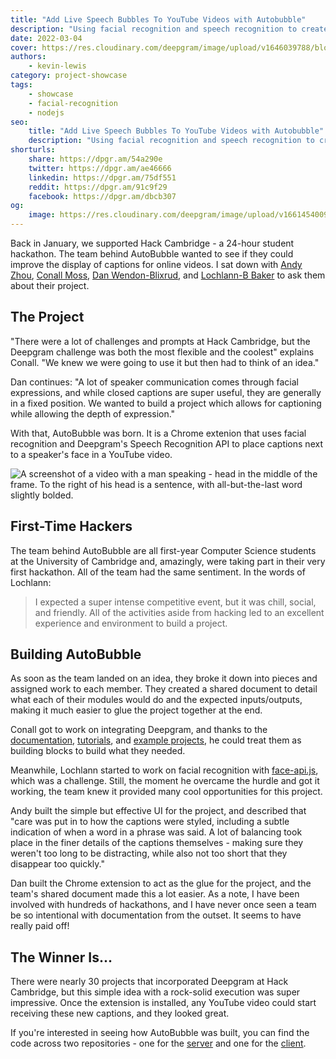 ```yaml
---
title: "Add Live Speech Bubbles To YouTube Videos with Autobubble"
description: "Using facial recognition and speech recognition to create live speech bubbles."
date: 2022-03-04
cover: https://res.cloudinary.com/deepgram/image/upload/v1646039788/blog/2022/03/autobubble-youtube-speech-bubbles/AutoBubble.jpg
authors:
    - kevin-lewis
category: project-showcase
tags:
    - showcase
    - facial-recognition
    - nodejs
seo:
    title: "Add Live Speech Bubbles To YouTube Videos with Autobubble"
    description: "Using facial recognition and speech recognition to create live speech bubbles."
shorturls:
    share: https://dpgr.am/54a290e
    twitter: https://dpgr.am/ae46666
    linkedin: https://dpgr.am/75df551
    reddit: https://dpgr.am/91c9f29
    facebook: https://dpgr.am/dbcb307
og:
    image: https://res.cloudinary.com/deepgram/image/upload/v1661454009/blog/autobubble-youtube-speech-bubbles/ograph.png
---
```


Back in January, we supported Hack Cambridge - a 24-hour student hackathon. The team behind AutoBubble wanted to see if they could improve the display of captions for online videos. I sat down with [Andy Zhou](https://github.com/Flesh12138), [Conall Moss](https://www.linkedin.com/in/conall-moss-408037221/), [Dan Wendon-Blixrud](https://dwb.no), and [Lochlann-B Baker](https://github.com/Lochlann-B/) to ask them about their project.

## The Project

"There were a lot of challenges and prompts at Hack Cambridge, but the Deepgram challenge was both the most flexible and the coolest" explains Conall. "We knew we were going to use it but then had to think of an idea."

Dan continues: "A lot of speaker communication comes through facial expressions, and while closed captions are super useful, they are generally in a fixed position. We wanted to build a project which allows for captioning while allowing the depth of expression."

With that, AutoBubble was born. It is a Chrome extenion that uses facial recognition and Deepgram's Speech Recognition API to place captions next to a speaker's face in a YouTube video.

![A screenshot of a video with a man speaking - head in the middle of the frame. To the right of his head is a sentence, with all-but-the-last word slightly bolded.](https://res.cloudinary.com/deepgram/image/upload/v1646039808/blog/2022/03/autobubble-youtube-speech-bubbles/screenshot.jpg)

## First-Time Hackers

The team behind AutoBubble are all first-year Computer Science students at the University of Cambridge and, amazingly, were taking part in their very first hackathon. All of the team had the same sentiment. In the words of Lochlann:

> I expected a super intense competitive event, but it was chill, social, and friendly. All of the activities aside from hacking led to an excellent experience and environment to build a project.

## Building AutoBubble

As soon as the team landed on an idea, they broke it down into pieces and assigned work to each member. They created a shared document to detail what each of their modules would do and the expected inputs/outputs, making it much easier to glue the project together at the end.

Conall got to work on integrating Deepgram, and thanks to the [documentation](https://developers.deepgram.com/documentation/), [tutorials](https://developers.deepgram.com/blog/categories/tutorial/), and [example projects](https://developers.deepgram.com/use-cases/), he could treat them as building blocks to build what they needed.

Meanwhile, Lochlann started to work on facial recognition with [face-api.js](https://github.com/justadudewhohacks/face-api.js), which was a challenge. Still, the moment he overcame the hurdle and got it working, the team knew it provided many cool opportunities for this project.

Andy built the simple but effective UI for the project, and described that "care was put in to how the captions were styled, including a subtle indication of when a word in a phrase was said. A lot of balancing took place in the finer details of the captions themselves - making sure they weren't too long to be distracting, while also not too short that they disappear too quickly."

Dan built the Chrome extension to act as the glue for the project, and the team's shared document made this a lot easier. As a note, I have been involved with hundreds of hackathons, and I have never once seen a team be so intentional with documentation from the outset. It seems to have really paid off!

## The Winner Is...

There were nearly 30 projects that incorporated Deepgram at Hack Cambridge, but this simple idea with a rock-solid execution was super impressive. Once the extension is installed, any YouTube video could start receiving these new captions, and they looked great.

If you're interested in seeing how AutoBubble was built, you can find the code across two repositories - one for the [server](https://github.com/dantechguy/autobubbleserver) and one for the [client](https://github.com/dantechguy/autobubbleclient).

        